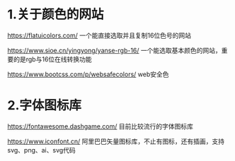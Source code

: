 # 1.关于颜色的网站

https://flatuicolors.com/      一个能直接选取并且复制16位色号的网站

https://www.sioe.cn/yingyong/yanse-rgb-16/    一个能选取基本颜色的网站，重要的是rgb与16位在线转换功能

https://www.bootcss.com/p/websafecolors/       web安全色







# 2.字体图标库

https://fontawesome.dashgame.com/            目前比较流行的字体图标库

https://www.iconfont.cn/               阿里巴巴矢量图标库，不止有图标，还有插画，支持svg、png、ai、svg代码